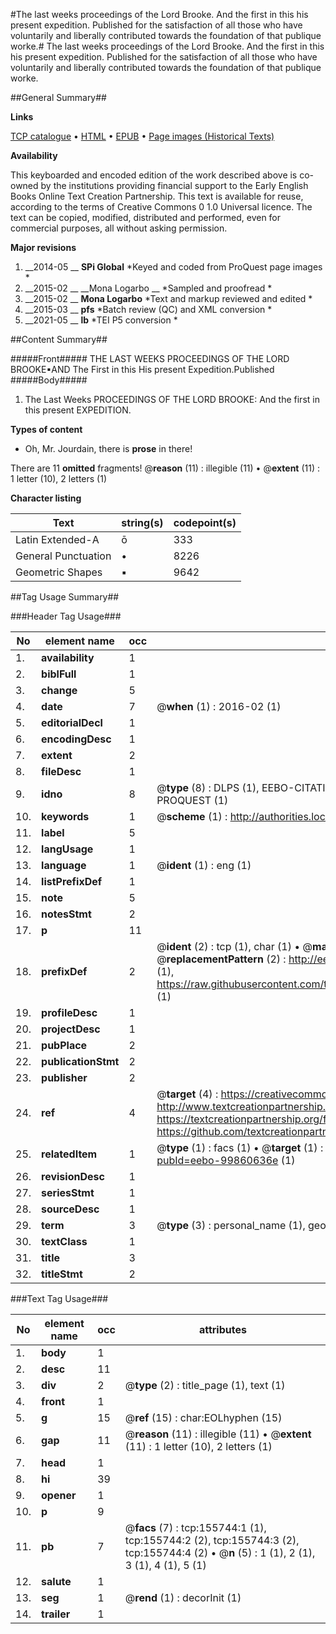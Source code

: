 #The last weeks proceedings of the Lord Brooke. And the first in this his present expedition. Published for the satisfaction of all those who have voluntarily and liberally contributed towards the foundation of that publique worke.#
The last weeks proceedings of the Lord Brooke. And the first in this his present expedition. Published for the satisfaction of all those who have voluntarily and liberally contributed towards the foundation of that publique worke.

##General Summary##

**Links**

[TCP catalogue](http://www.ota.ox.ac.uk/tcp/)  • 
[HTML](http://tei.it.ox.ac.uk/tcp/Texts-HTML/free/A88/A88742.html)  • 
[EPUB](http://tei.it.ox.ac.uk/tcp/Texts-EPUB/free/A88/A88742.epub) • 
[Page images (Historical Texts)](https://historicaltexts.jisc.ac.uk/eebo-99860636e)

**Availability**

This keyboarded and encoded edition of the work described above is co-owned by the
    institutions providing financial support to the Early English Books Online Text Creation
    Partnership. This text is available for reuse, according to the terms of  Creative Commons 0 1.0 Universal
    licence. The text can be copied, modified, distributed and performed, even for commercial
    purposes, all without asking permission.

**Major revisions**

1. __2014-05 __ __SPi Global__ *Keyed and coded from ProQuest page images *
1. __2015-02 __ __Mona Logarbo __ *Sampled and proofread *
1. __2015-02 __ __Mona Logarbo__ *Text and markup reviewed and edited *
1. __2015-03 __ __pfs__ *Batch review (QC) and XML conversion *
1. __2021-05 __ __lb__ *TEI P5 conversion *

##Content Summary##

#####Front#####
THE LAST WEEKS PROCEEDINGS OF THE LORD BROOKE▪AND The First in this His present Expedition.Published
#####Body#####

1. The Last Weeks PROCEEDINGS OF THE LORD BROOKE: And the first in this present EXPEDITION.

**Types of content**

  * Oh, Mr. Jourdain, there is **prose** in there!

There are 11 **omitted** fragments! 
 @__reason__ (11) : illegible (11)  •  @__extent__ (11) : 1 letter (10), 2 letters (1)

**Character listing**


|Text|string(s)|codepoint(s)|
|---|---|---|
|Latin Extended-A|ō|333|
|General Punctuation|•|8226|
|Geometric Shapes|▪|9642|

##Tag Usage Summary##

###Header Tag Usage###

|No|element name|occ|attributes|
|---|---|---|---|
|1.|__availability__|1||
|2.|__biblFull__|1||
|3.|__change__|5||
|4.|__date__|7| @__when__ (1) : 2016-02 (1)|
|5.|__editorialDecl__|1||
|6.|__encodingDesc__|1||
|7.|__extent__|2||
|8.|__fileDesc__|1||
|9.|__idno__|8| @__type__ (8) : DLPS (1), EEBO-CITATION (1), VID (1), EEBO-PROQUEST (1), STC (3), PROQUEST (1)|
|10.|__keywords__|1| @__scheme__ (1) : http://authorities.loc.gov/ (1)|
|11.|__label__|5||
|12.|__langUsage__|1||
|13.|__language__|1| @__ident__ (1) : eng (1)|
|14.|__listPrefixDef__|1||
|15.|__note__|5||
|16.|__notesStmt__|2||
|17.|__p__|11||
|18.|__prefixDef__|2| @__ident__ (2) : tcp (1), char (1)  •  @__matchPattern__ (2) : ([0-9\-]+):([0-9IVX]+) (1), (.+) (1)  •  @__replacementPattern__ (2) : http://eebo.chadwyck.com/downloadtiff?vid=$1&page=$2 (1), https://raw.githubusercontent.com/textcreationpartnership/Texts/master/tcpchars.xml#$1 (1)|
|19.|__profileDesc__|1||
|20.|__projectDesc__|1||
|21.|__pubPlace__|2||
|22.|__publicationStmt__|2||
|23.|__publisher__|2||
|24.|__ref__|4| @__target__ (4) : https://creativecommons.org/publicdomain/zero/1.0/ (1), http://www.textcreationpartnership.org/docs/. (1), https://textcreationpartnership.org/faq/#faq05 (1), https://github.com/textcreationpartnership (1)|
|25.|__relatedItem__|1| @__type__ (1) : facs (1)  •  @__target__ (1) : https://data.historicaltexts.jisc.ac.uk/view?pubId=eebo-99860636e (1)|
|26.|__revisionDesc__|1||
|27.|__seriesStmt__|1||
|28.|__sourceDesc__|1||
|29.|__term__|3| @__type__ (3) : personal_name (1), geographic_name (2)|
|30.|__textClass__|1||
|31.|__title__|3||
|32.|__titleStmt__|2||


###Text Tag Usage###

|No|element name|occ|attributes|
|---|---|---|---|
|1.|__body__|1||
|2.|__desc__|11||
|3.|__div__|2| @__type__ (2) : title_page (1), text (1)|
|4.|__front__|1||
|5.|__g__|15| @__ref__ (15) : char:EOLhyphen (15)|
|6.|__gap__|11| @__reason__ (11) : illegible (11)  •  @__extent__ (11) : 1 letter (10), 2 letters (1)|
|7.|__head__|1||
|8.|__hi__|39||
|9.|__opener__|1||
|10.|__p__|9||
|11.|__pb__|7| @__facs__ (7) : tcp:155744:1 (1), tcp:155744:2 (2), tcp:155744:3 (2), tcp:155744:4 (2)  •  @__n__ (5) : 1 (1), 2 (1), 3 (1), 4 (1), 5 (1)|
|12.|__salute__|1||
|13.|__seg__|1| @__rend__ (1) : decorInit (1)|
|14.|__trailer__|1||

